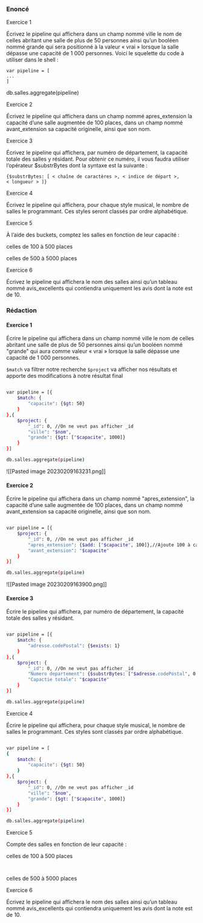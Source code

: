 ### Enoncé

Exercice 1

Écrivez le pipeline qui affichera dans un champ nommé ville le nom de celles abritant une salle de plus de 50 personnes ainsi qu’un booléen nommé grande qui sera positionné à la valeur « vrai » lorsque la salle dépasse une capacité de 1 000 personnes. Voici le squelette du code à utiliser dans le shell :

```
var pipeline = [ 
... 
] 
```

db.salles.aggregate(pipeline) 

Exercice 2

Écrivez le pipeline qui affichera dans un champ nommé apres_extension la capacité d’une salle augmentée de 100 places, dans un champ nommé avant_extension sa capacité originelle, ainsi que son nom.

Exercice 3

Écrivez le pipeline qui affichera, par numéro de département, la capacité totale des salles y résidant. Pour obtenir ce numéro, il vous faudra utiliser l’opérateur $substrBytes dont la syntaxe est la suivante :

```
{$substrBytes: [ < chaîne de caractères >, < indice de départ >, 
< longueur > ]} 
```

Exercice 4

Écrivez le pipeline qui affichera, pour chaque style musical, le nombre de salles le programmant. Ces styles seront classés par ordre alphabétique.

Exercice 5

À l’aide des buckets, comptez les salles en fonction de leur capacité :

celles de 100 à 500 places

celles de 500 à 5000 places

Exercice 6

Écrivez le pipeline qui affichera le nom des salles ainsi qu’un tableau nommé avis_excellents qui contiendra uniquement les avis dont la note est de 10.

### Rédaction

#### Exercice 1

Écrire le pipeline qui affichera dans un champ nommé ville le nom de celles abritant une salle de plus de 50 personnes ainsi qu’un booléen nommé "grande" qui aura comme valeur « vrai » lorsque la salle dépasse une capacité de 1 000 personnes.

`$match` va filtrer notre recherche
`$project` va afficher nos résultats et apporte des modifications à notre résultat final

```bash

var pipeline = [{
	$match: {
		"capacite": {$gt: 50}
	}
},{
	$project: {
		"_id": 0, //On ne veut pas afficher _id
		"ville": "$nom",
		"grande": {$gt: ["$capacite", 1000]}
	}
}]

db.salles.aggregate(pipeline)

```


![[Pasted image 20230209163231.png]]

#### Exercice 2

Écrire le pipeline qui affichera dans un champ nommé "apres_extension", la capacité d’une salle augmentée de 100 places, dans un champ nommé avant_extension sa capacité originelle, ainsi que son nom.

```bash

var pipeline = [{
	$project: {
		"_id": 0, //On ne veut pas afficher _id
		"apres_extension": {$add: ["$capacite", 100]},//Ajoute 100 à capacite
		"avant_extension": "$capacite"
	}
}]

db.salles.aggregate(pipeline)

```

![[Pasted image 20230209163900.png]]

#### Exercice 3

Écrire le pipeline qui affichera, par numéro de département, la capacité totale des salles y résidant.

``` bash

var pipeline = [{
	$match: {
		"adresse.codePostal": {$exists: 1}
	}
},{
	$project: {
		"_id": 0, //On ne veut pas afficher _id
		"Numero departement": {$substrBytes: ["$adresse.codePostal", 0, 2] },
		"Capactie totale": "$capacite"
	}
}]

db.salles.aggregate(pipeline)

```

Exercice 4

Écrire le pipeline qui affichera, pour chaque style musical, le nombre de salles le programmant. Ces styles sont classés par ordre alphabétique.

```bash

var pipeline = [
{
	$match: {
		"capacite": {$gt: 50}
	}
},{
	$project: {
		"_id": 0, //On ne veut pas afficher _id
		"ville": "$nom",
		"grande": {$gt: ["$capacite", 1000]}
	}
}]

db.salles.aggregate(pipeline)

```

Exercice 5

Compte des salles en fonction de leur capacité :

celles de 100 à 500 places

```bash 



```

celles de 500 à 5000 places

Exercice 6

Écrivez le pipeline qui affichera le nom des salles ainsi qu’un tableau nommé avis_excellents qui contiendra uniquement les avis dont la note est de 10.